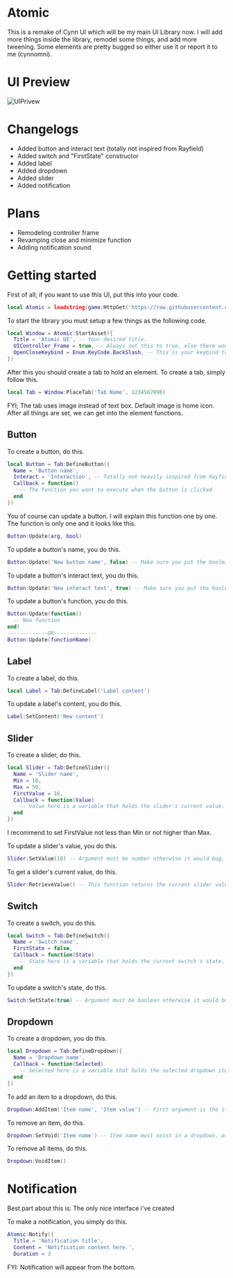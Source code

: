 # Atomic

This is a remake of Cynn UI which will be my main UI Library now. I will add more things inside the library, remodel some things, and add more tweening. Some elements are pretty bugged so either use it or report it to me (cynnomni).

# UI Preview
![UIPrivew](https://github.com/VariantL2/Lua/assets/129179825/66b3f175-15fe-4824-835e-4599d4decd2f)

# Changelogs
- Added button and interact text (totally not inspired from Rayfield)
- Added switch and "FirstState" constructor
- Added label
- Added dropdown
- Added slider
- Added notification

# Plans
- Remodeling controller frame
- Revamping close and minimize function
- Adding notification sound

# Getting started
First of all; if you want to use this UI, put this into your code.
```lua
local Atomic = loadstring(game:HttpGet('https://raw.githubusercontent.com/VariantL2/Lua/main/Source.lua', true))()
```
To start the library you must setup a few things as the following code.
```lua
local Window = Atomic:StartAsset({
  Title = 'Atomic UI', -- Your desired title.
  UIController_Frame = true, -- Always set this to true, else there wont be any way to close or minimize the UI.
  OpenCloseKeybind = Enum.KeyCode.BackSlash, -- This is your keybind to open the UI after you minimized it.
})
```
After this you should create a tab to hold an element. To create a tab, simply follow this.
```lua
local Tab = Window:PlaceTab('Tab Name', 1234567890)
```
FYI; The tab uses image instead of text box. Default image is home icon.
After all things are set, we can get into the element functions.

## Button
To create a button, do this.
```lua
local Button = Tab:DefineButton({
  Name = 'Button name',
  Interact = 'Interaction', -- Totally not heavily inspired from Rayfield
  Callback = function()
    -- The function you want to execute when the button is clicked
  end
})
```
You of course can update a button. I will explain this function one by one. The function is only one and it looks like this.
```lua
Button:Update(arg, bool)
```
To update a button's name, you do this.
```lua
Button:Update('New button name', false) -- Make sure you put the boolean as false otherwise it would change the interact text.
```
To update a button's interact text, you do this.
```lua
Button:Update('New interact text', true) -- Make sure you put the boolean as true otherwise it would change the name.
```
To update a button's function, you do this.
```lua
Button:Update(function()
  -- New function
end)
-------------OR--------------
Button:Update(functionName)
```

## Label
To create a label, do this.
```lua
local Label = Tab:DefineLabel('Label content')
````
To update a label's content, you do this.
```lua
Label:SetContent('New content')
```

## Slider
To create a slider, do this.
```lua
local Slider = Tab:DefineSlider({
  Name = 'Slider name',
  Min = 16,
  Max = 50,
  FirstValue = 16,
  Callback = function(Value)
    -- Value here is a variable that holds the slider's current value.
  end
})
```
I recommend to set FirstValue not less than Min or not higher than Max.

To update a slider's value, you do this.
```lua
Slider:SetValue(10) -- Argument must be number otherwise it would bug.
```
To get a slider's current value, do this.
```lua
Slider:RetrieveValue() -- This function returns the current slider value.
```

## Switch
To create a switch, you do this.
```lua
local Switch = Tab:DefineSwitch({
  Name = 'Switch name',
  FirstState = false,
  Callback = function(State)
    -- State here is a variable that holds the current switch's state.
  end
})
```
To update a switch's state, do this.
```lua
Switch:SetState(true) -- Argument must be boolean otherwise it would bug.
```

## Dropdown
To create a dropdown, you do this.
```lua
local Dropdown = Tab:DefineDropdown({
  Name = 'Dropdown name',
  Callback = function(Selected)
    -- Selected here is a variable that holds the selected dropdown item.
  end
})
```
To add an item to a dropdown, do this.
```lua
Dropdown:AddItem('Item name', 'Item value') -- First argument is the item name, second argument is the item's value.
```
To remove an item, do this.
```lua
Dropdown:SetVoid('Item name') -- Item name must exist in a dropdown, otherwise it will index nil and bug.
```
To remove all items, do this.
```lua
Dropdown:VoidItem()
```

# Notification
Best part about this is: The only nice interface i've created

To make a notification, you simply do this.
```lua
Atomic:Notify({
  Title = 'Notification title',
  Content = 'Notification content here.',
  Duration = 3
```
FYI: Notification will appear from the bottom.
